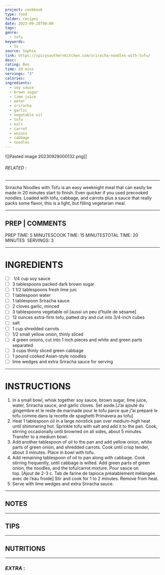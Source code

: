 ```yaml
---
project: cookbook
type: food
folder: recipes
date: 2023-09-28T00:00
tags: 
genre:
  - tofu
keywords:
  - So
source: Sophie
link: https://spicysouthernkitchen.com/sriracha-noodles-with-tofu/
desc: 
rating: Bon
time: 20 mins
servings: "3"
calories: 
ingredients:
  - soy sauce
  - brown sugar
  - lime juice
  - water
  - sriracha
  - garlic
  - vegetable oil
  - tofu
  - salt
  - carrot
  - onions
  - cabbage
  - noodles
---
```


![[Pasted image 20230928000132.png]]
###### *RELATED* : 
---
Sriracha Noodles with Tofu is an easy weeknight meal that can easily be made in 20 minutes start to finish. Even quicker if you used precooked noodles. Loaded with tofu, cabbage, and carrots plus a sauce that really packs some flavor, this is a light, but filling vegetarian meal.

---
## PREP | COMMENTS

PREP TIME: 5 MINUTESCOOK TIME: 15 MINUTESTOTAL TIME: 20 MINUTES 
SERVINGS: 3

---
# INGREDIENTS

- [ ]  1/4 cup soy sauce
- [ ] 3 tablespoons packed dark brown sugar
- [ ] 1 1/2 tablespoons fresh lime juic
- [ ] 1 tablespoon water
- [ ] 1 tablespoon Sriracha sauce
- [ ] 2 cloves garlic, minced
- [ ] 3 tablespoons vegetable oil [aussi un peu d’huile de sésame]
- [ ] 12 ounces extra-firm tofu, patted dry and cut into 3/4-inch cubes
- [ ] salt
- [ ] 1 cup shredded carrots
- [ ] 1/2 small yellow onion, thinly sliced
- [ ] 4 green onions, cut into 1 inch pieces and white and green parts separated
- [ ] 3 cups thinly sliced green cabbage
- [ ] 1 pound cooked Asian-style noodles
- [ ] lime wedges and extra Sriracha sauce for serving

---
# INSTRUCTIONS

1. In a small bowl, whisk together soy sauce, brown sugar, lime juice, water, Sriracha sauce, and garlic cloves. Set aside.[J’ai ajouté du gingembre et le reste de marinade pour le tofu parce que j”ai préparé le tofu comme dans la recette de spaghetti Primavera au tofu]
2. Heat 1 tablespoon oil in a large nonstick pan over medium-high heat until shimmering hot. Sprinkle tofu with salt and add it to the pan. Cook, stirring occasionally until browned on all sides, about 5 minutes. Transfer to a medium bowl.
3. Add another tablespoon of oil to the pan and add yellow onion, white parts of green onion, and shredded carrots. Cook until crisp tender, about 3 minutes. Place in bowl with tofu.
4. Add remaining tablespoon of oil to pan along with cabbage. Cook stirring frequently, until cabbage is wilted. Add green parts of green onion, the noodles, and the tofu/carrot mixture. Pour sauce on top. [Ajout de 2-3 c. Tab de farine de tapioca préalablement mélangée avec de l’eau froide] Stir and cook for 1 to 2 minutes. Remove from heat.
5. Serve with lime wedges and extra Sriracha sauce.

---
## NOTES



---
## TIPS



---
## NUTRITIONS



---
### *EXTRA* :



